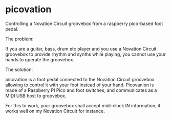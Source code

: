 # picovation
Controlling a Novation Circuit groovebox from a raspberry pico-based foot pedal.

The problem:

If you are a guitar, bass, drum etc player and you use a Novation Circuit groovebox to provide rhythm and synths while playing, you cannot use your hands to operate the groovebox.


The solution:

picovation is a foot pedal connected to the Novation Circuit groovebox allowing to control it with your foot instead of your hand. Picovanion is made of a Raspberry PI Pico and foot switches, and communicates as a MIDI USB host to groovebox. 

For this to work, your groovebox shall accept midi-clock IN information; it works well on my Novation Circuit for instance.
